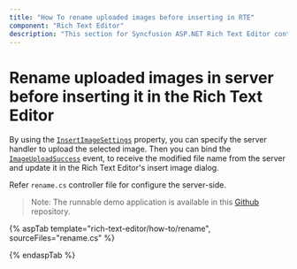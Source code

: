 ```yaml
---
title: "How To rename uploaded images before inserting in RTE"
component: "Rich Text Editor"
description: "This section for Syncfusion ASP.NET Rich Text Editor control explains on how to rename images in server and get the updated name for the image."
---
```


# Rename uploaded images in server before inserting it in the Rich Text Editor

By using the [`InsertImageSettings`](https://help.syncfusion.com/cr/aspnetcore-js2/Syncfusion.EJ2.RichTextEditor.RichTextEditor.html#Syncfusion_EJ2_RichTextEditor_RichTextEditor_InsertImageSettings) property, you can specify the server handler to upload the selected image. Then you can bind the [`ImageUploadSuccess`](https://help.syncfusion.com/cr/aspnetcore-js2/Syncfusion.EJ2.RichTextEditor.RichTextEditor.html#Syncfusion_EJ2_RichTextEditor_RichTextEditor_ImageUploadSuccess) event, to receive the modified file name from the server and update it in the Rich Text Editor's insert image dialog.

Refer `rename.cs` controller file for configure the server-side.

> Note: The runnable demo application is available in this [Github](https://github.com/SyncfusionExamples/aspnet-mvc-richtexteditor-rename-image) repository.

{% aspTab template="rich-text-editor/how-to/rename", sourceFiles="rename.cs" %}

{% endaspTab %}